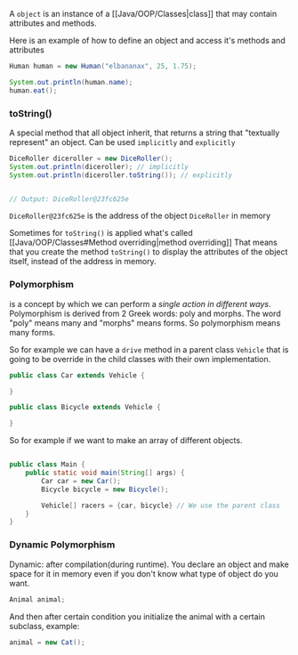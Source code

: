 
A ``object`` is an instance of a [[Java/OOP/Classes|class]] that may contain attributes and methods.

Here is an example of how to define an object and access it's methods and attributes

```java
Human human = new Human("elbananax", 25, 1.75);

System.out.println(human.name);
human.eat();
```

### toString()

A special method that all object inherit, that returns a string that "textually represent" an object. Can be used ``implicitly`` and ``explicitly``

```java
DiceRoller diceroller = new DiceRoller();
System.out.println(diceroller); // implicitly
System.out.println(diceroller.toString()); // explicitly


// Output: DiceRoller@23fc625e 
```

``DiceRoller@23fc625e`` is the address of the object ``DiceRoller`` in memory

Sometimes for ``toString()`` is applied what's called [[Java/OOP/Classes#Method overriding|method overriding]]
That means that you create the method ``toString()`` to display the attributes of the object itself, instead of the address in memory.


### Polymorphism

is a concept by which we can perform a _single action in different ways_. 
Polymorphism is derived from 2 Greek words: poly and morphs. The word "poly" means many and "morphs" means forms. So polymorphism means many forms.

So for example we can have a ``drive`` method in a parent class ``Vehicle`` that is going to be override in the child classes with their own implementation. 

```java
public class Car extends Vehicle {

}

public class Bicycle extends Vehicle {

}
```

So for example if we want to make an array of different objects.

```java

public class Main {
	public static void main(String[] args) {
		Car car = new Car();
		Bicycle bicycle = new Bicycle();

		Vehicle[] racers = {car, bicycle} // We use the parent class
	}
}
```


### Dynamic Polymorphism

Dynamic: after compilation(during runtime).
You declare an object and make space for it in memory even if you don't know what type of object do you want.

```java
Animal animal;
```

And then after certain condition you initialize the animal with a certain subclass, example:

```java
animal = new Cat();
```
